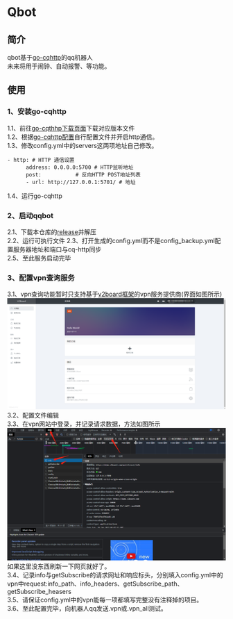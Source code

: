 # Qbot
## 简介
qbot基于[go-cqhttp](https://github.com/Mrs4s/go-cqhttp)的qq机器人  
未来将用于闹钟、自动报警、等功能。  
## 使用
### 1、安装go-cqhttp
1.1、前往[go-cqthhp下载页面](https://github.com/Mrs4s/go-cqhttp/releases)下载对应版本文件  
1.2、根据[go-cqhttp配置](https://docs.go-cqhttp.org/guide/config.html#%E9%85%8D%E7%BD%AE)自行配置文件并开启http通信。  
1.3、修改config.yml中的servers这两项地址自己修改。  
~~~
- http: # HTTP 通信设置
      address: 0.0.0.0:5700 # HTTP监听地址
      post:           # 反向HTTP POST地址列表
      - url: http://127.0.0.1:5701/ # 地址
~~~
1.4、运行go-cqhttp  
  
### 2、启动qqbot
2.1、下载本仓库的[release](https://github.com/EasonHelloWord/qqbot-based-go-cqhttp/releases)并解压  
2.2、运行可执行文件
2.3、打开生成的config.yml而不是config_backup.yml配置服务器地址和端口与cq-http同步  
2.5、至此服务启动完毕

### 3、配置vpn查询服务
3.1、vpn查询功能暂时只支持基于[v2board框架](https://github.com/v2board/v2board)的vpn服务提供商(界面如图所示)  
![./example/v2board.png](./example/v2board.png)
3.2、配置文件编辑  
3.3、在vpn网站中登录，并记录请求数据，方法如图所示
![./example/vpnget.png](./example/vpnget.png)
如果这里没东西刷新一下网页就好了。  
3.4、记录info与getSubscribe的请求网址和响应标头，分别填入config.yml中的vpn中request:info_path、info_headers、getSubscribe_path、getSubscribe_heasers  
3.5、请保证config.yml中的vpn能每一项都填写完整没有注释掉的项目。  
3.6、至此配置完毕，向机器人qq发送.vpn或.vpn_all测试。  